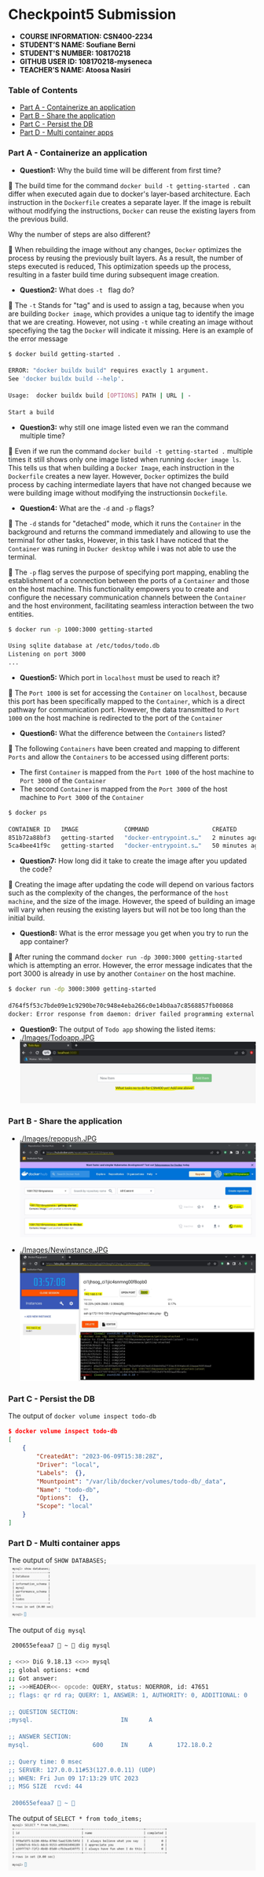 # Checkpoint5 Submission

- **COURSE INFORMATION: CSN400-2234**
- **STUDENT’S NAME: Soufiane Berni**
- **STUDENT'S NUMBER: 108170218**
- **GITHUB USER ID: 108170218-myseneca**
- **TEACHER’S NAME: Atoosa Nasiri**

### Table of Contents
- [Part A - Containerize an application](#Part-A---Containerize-an-application)
- [Part B - Share the application](#Part-B---Share-the-application)
- [Part C - Persist the DB](#Part-C---Persist-the-DB)
- [Part D - Multi container apps](#Part-D---Multi-container-apps)


### Part A - Containerize an application
- **Question1:** 
Why the build time will be different from first time?

🐳 The build time for the command `docker build -t getting-started .` can differ when executed again due to docker's layer-based architecture. Each instruction in the `Dockerfile` creates a separate layer. If the image is rebuilt without modifying the instructions, `Docker` can reuse the existing layers from the previous build. 

Why the number of steps are also different?

🐳 When rebuilding the image without any changes, `Docker` optimizes the process by reusing the previously built layers. As a result, the number of steps executed is reduced, This optimization speeds up the process, resulting in a faster build time during subsequent image creation.

- **Question2:**
What does `-t ` flag do? 

🐳 The `-t` Stands for "tag" and is used to assign a tag, because when you are building `Docker image`, which provides a unique tag to identify the image that we are creating. However, not using `-t` while creating an image without specefiying the tag the `Docker` will indicate it missing. Here is an example of the error message

```bash
$ docker build getting-started .

ERROR: "docker buildx build" requires exactly 1 argument.
See 'docker buildx build --help'.

Usage:  docker buildx build [OPTIONS] PATH | URL | -     

Start a build
```

- **Question3:**
why still one image listed even we ran the command multiple time?

🐳 Even if we run the command `docker build -t getting-started .` multiple times it still shows only one image listed when running `docker image ls`. This tells us that when building a `Docker Image`, each instruction in the `Dockerfile` creates a new layer. However, `Docker` optimizes the build process by caching intermediate layers that have not changed because we were building image without modifying the instructionsin `Dockefile`.

- **Question4:**
What are the `-d` and `-p` flags?

🐳 The `-d` stands for "detached" mode, which it runs the `Container` in the background and returns the command immediately and allowing to use the terminal for other tasks, However, in this task I have noticed that the `Container` was runing in `Ducker desktop` while i was not able to use the terminal.

🐳 The `-p` flag serves the purpose of specifying port mapping, enabling the establishment of a connection between the ports of a `Container` and those on the host machine. This functionality empowers you to create and configure the necessary communication channels between the `Container` and the host environment, facilitating seamless interaction between the two entities.
 
```bash
$ docker run -p 1000:3000 getting-started

Using sqlite database at /etc/todos/todo.db
Listening on port 3000
...
````

- **Question5:**
Which port in `localhost` must be used to reach it?

🐳 The `Port 1000` is set for accessing the `Container` on `localhost`, because this port has been specifically mapped to the `Container`, which is a direct pathway for communication port. However, the data transmitted to `Port 1000` on the host machine is redirected to the port of the `Container`

- **Question6:** 
What the difference between the `Containers` listed?

🐳 The following `Containers` have been created and mapping to different `Ports` and allow the `Containers` to be accessed using different ports:
- The first `Container` is mapped from the `Port 1000` of the host machine to `Port 3000` of the `Container`
- The second `Container` is mapped from the `Port 3000` of the host machine to `Port 3000` of the `Container`

```bash
$ docker ps

CONTAINER ID   IMAGE             COMMAND                  CREATED          STATUS          PORTS                    NAMES
851b72a88bf3   getting-started   "docker-entrypoint.s…"   2 minutes ago    Up 2 minutes    0.0.0.0:1000->3000/tcp   eloquent_lehmann
5ca4bee41f9c   getting-started   "docker-entrypoint.s…"   50 minutes ago   Up 50 minutes   0.0.0.0:3000->3000/tcp   magical_dubinsky
```

- **Question7:**
How long did it take to create the image after you updated the code?

🐳 Creating the image after updating the code will depend on various factors such as the complexity of the changes, the performance of the `host machine`, and the size of the image. However, the speed of building an image will vary when reusing the existing layers but will not be too long than the initial build.

- **Question8:**
What is the error message you get when you try to run the app container?

🐳 After runing the command `docker run -dp 3000:3000 getting-started` which is attempting an error. However, the error message indicates that the port 3000 is already in use by another `Container` on the host machine.

```bash
$ docker run -dp 3000:3000 getting-started

d764f5f53c7bde09e1c9290be70c948e4eba266c0e14b0aa7c8568857fb00868
docker: Error response from daemon: driver failed programming external connectivity on endpoint silly_montalcini (b80ee2207da7ec15fdaa3534c8c519c5cad8aa8a80e3ff62099d4504dba94df6): Bind for 0.0.0.0:3000 failed: port is already allocated.
```

- **Question9:**
The output of `Todo app` showing the listed items:
- [./Images/Todoapp.JPG](./Images/Todoapp.JPG)
![Todo app](https://github.com/108170218-myseneca/CSN400-Capstone/blob/main/Checkpoint5/Images/Todoapp.JPG)

### Part B - Share the application

- [./Images/repopush.JPG](./Images/repopush.JPG)
![Repo push](https://github.com/108170218-myseneca/CSN400-Capstone/blob/main/Checkpoint5/Images/repopush.JPG)

- [./Images/Newinstance.JPG](./Images/Newinstance.JPG)
![Image in new Instance](https://github.com/108170218-myseneca/CSN400-Capstone/blob/main/Checkpoint5/Images/Newinstance.JPG)

### Part C - Persist the DB
The output of `docker volume inspect todo-db`

```json
$ docker volume inspect todo-db
[
    {
        "CreatedAt": "2023-06-09T15:38:28Z",
        "Driver": "local",
        "Labels":  {},
        "Mountpoint": "/var/lib/docker/volumes/todo-db/_data",
        "Name": "todo-db",
        "Options":  {},
        "Scope": "local"
    }
]
```

### Part D - Multi container apps

The output of `SHOW DATABASES;`
![Show Database](https://github.com/108170218-myseneca/CSN400-Capstone/blob/main/Checkpoint5/Images/showdatabase.JPG)

The output of `dig mysql`

```bash
 200655efeaa7  ~  dig mysql

; <<>> DiG 9.18.13 <<>> mysql
;; global options: +cmd
;; Got answer:
;; ->>HEADER<<- opcode: QUERY, status: NOERROR, id: 47651
;; flags: qr rd ra; QUERY: 1, ANSWER: 1, AUTHORITY: 0, ADDITIONAL: 0

;; QUESTION SECTION:
;mysql.                         IN      A

;; ANSWER SECTION:
mysql.                  600     IN      A       172.18.0.2

;; Query time: 0 msec
;; SERVER: 127.0.0.11#53(127.0.0.11) (UDP)
;; WHEN: Fri Jun 09 17:13:29 UTC 2023
;; MSG SIZE  rcvd: 44

 200655efeaa7  ~ 
```

The output of `SELECT * from todo_items;`
![SELECT from Todo](https://github.com/108170218-myseneca/CSN400-Capstone/blob/main/Checkpoint5/Images/selectfromtodo.JPG)





